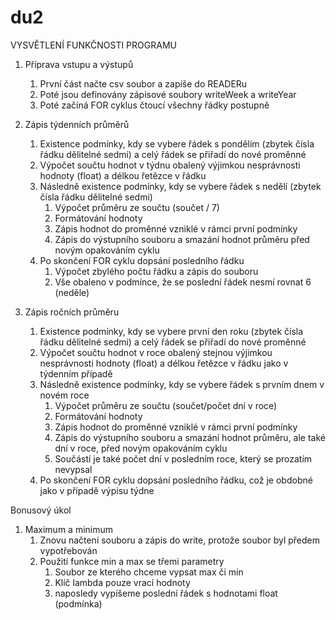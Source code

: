 # du2

VYSVĚTLENÍ FUNKČNOSTI PROGRAMU

1. Příprava vstupu a výstupů
    1. První část načte csv soubor a zapíše do READERu
    2. Poté jsou definovány zápisové soubory writeWeek a writeYear
    3. Poté začíná FOR cyklus čtoucí všechny řádky postupně

2. Zápis týdenních průměrů 
    1. Existence podmínky, kdy se vybere řádek s pondělím (zbytek čísla řádku dělitelné sedmi) a celý řádek se přiřadí do nové proměnné
    2. Výpočet součtu hodnot v týdnu obalený výjimkou nesprávnosti hodnoty (float) a délkou řetězce v řádku
    3. Následně existence podmínky, kdy se vybere řádek s nedělí (zbytek čísla řádku dělitelné sedmi)
        1. Výpočet průměru ze součtu (součet / 7)
        2. Formátování hodnoty
        3. Zápis hodnot do proměnné vzniklé v rámci první podmínky
        4. Zápis do výstupního souboru a smazání hodnot průměru před novým opakováním cyklu
    4. Po skončení FOR cyklu dopsání posledního řádku
        1. Výpočet zbylého počtu řádku a zápis do souboru
        2. Vše obaleno v podmínce, že se poslední řádek nesmí rovnat 6 (neděle)

3. Zápis ročních průměru
    1. Existence podmínky, kdy se vybere první den roku (zbytek čísla řádku dělitelné sedmi) a celý řádek se přiřadí do nové proměnné
    2. Výpočet součtu hodnot v roce obalený stejnou výjimkou nesprávnosti hodnoty (float) a délkou řetězce v řádku jako v týdenním případě
    3. Následně existence podmínky, kdy se vybere řádek s prvním dnem v novém roce 
        1. Výpočet průměru ze součtu (součet/počet dní v roce)
        2. Formátování hodnoty
        3. Zápis hodnot do proměnné vzniklé v rámci první podmínky
        4. Zápis do výstupního souboru a smazání hodnot průměru, ale také dní v roce, před novým opakováním cyklu
        5. Součástí je také počet dní v posledním roce, který se prozatím nevypsal
    4. Po skončení FOR cyklu dopsání posledního řádku, což je obdobné jako v případě výpisu týdne



Bonusový úkol

1. Maximum a minimum
    1. Znovu načtení souboru a zápis do write, protože soubor byl předem vypotřebován
    2. Použití funkce min a max se třemi parametry
        1. Soubor ze kterého chceme vypsat max či min
        2. Klíč lambda pouze vrací hodnoty
        3. naposledy vypíšeme poslední řádek s hodnotami float (podmínka)